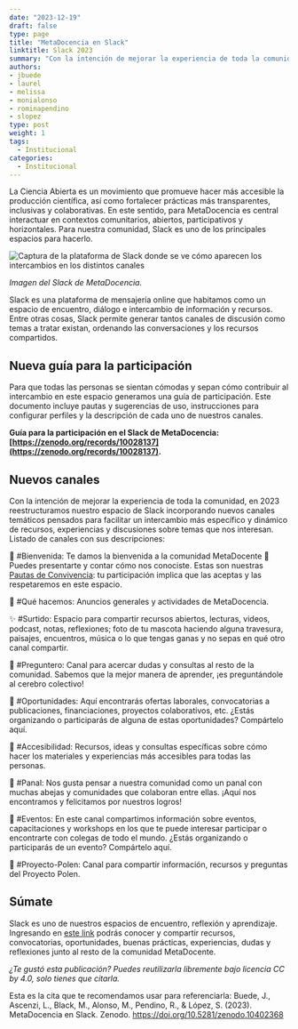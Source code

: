 ```yaml
---
date: "2023-12-19"
draft: false
type: page
title: "MetaDocencia en Slack"
linktitle: Slack 2023
summary: "Con la intención de mejorar la experiencia de toda la comunidad, en 2023 reestructuramos nuestro espacio de Slack incorporando nuevos canales temáticos y creamos una Guía para la participación en el Slack de MetaDocencia"
authors:
- jbuede
- laurel
- melissa
- monialonso
- rominapendino
- slopez
type: post
weight: 1
tags: 
  - Institucional 
categories:
  - Institucional
---
```


La Ciencia Abierta es un movimiento que promueve hacer más accesible la producción científica, así como fortalecer prácticas más transparentes, inclusivas y colaborativas. En este sentido, para MetaDocencia es central interactuar en contextos comunitarios, abiertos, participativos y horizontales. Para nuestra comunidad, Slack es uno de los principales espacios para hacerlo.

![Captura de la plataforma de Slack donde se ve cómo aparecen los intercambios en los distintos canales](https://www.metadocencia.org/img/Slackcaptura-web.jpg) 

*Imagen del Slack de MetaDocencia.*

Slack es una plataforma de mensajería online que habitamos como un espacio de encuentro, diálogo e intercambio de información y recursos. Entre otras cosas, Slack permite generar tantos canales de discusión como temas a tratar existan, ordenando las conversaciones y los recursos compartidos. 

## Nueva guía para la participación
Para que todas las personas se sientan cómodas y sepan cómo contribuir al intercambio en este espacio generamos una guía de participación. Este documento incluye pautas y sugerencias de uso, instrucciones para configurar perfiles y la descripción de cada uno de nuestros canales.

**Guía para la participación en el Slack de MetaDocencia: [https://zenodo.org/records/10028137](https://zenodo.org/records/10028137).**

## Nuevos canales

Con la intención de mejorar la experiencia de toda la comunidad, en 2023 reestructuramos nuestro espacio de Slack incorporando nuevos canales temáticos pensados para facilitar un intercambio más específico y dinámico de recursos, experiencias y discusiones sobre temas que nos interesan.
Listado de canales con sus descripciones:

👋 #Bienvenida: Te damos la bienvenida a la comunidad MetaDocente 🍎 Puedes presentarte y contar cómo nos conociste. Estas son nuestras [Pautas de Convivencia](https://www.metadocencia.org/pdc/): tu participación implica que las aceptas y las respetaremos en este espacio.

🍎 #Qué hacemos: Anuncios generales y actividades de MetaDocencia.

✨ #Surtido: Espacio para compartir recursos abiertos, lecturas, videos, podcast, notas, reflexiones; foto de tu mascota haciendo alguna travesura, paisajes, encuentros, música o lo que tengas ganas y no sepas en qué otro canal compartir.

🤔 #Preguntero: Canal para acercar dudas y consultas al resto de la comunidad. Sabemos que la mejor manera de aprender, ¡es preguntándole al cerebro colectivo!

🚀 #Oportunidades: Aquí encontrarás ofertas laborales, convocatorias a publicaciones, financiaciones, proyectos colaborativos, etc. ¿Estás organizando o participarás de alguna de estas oportunidades? Compártelo aquí.

🌈 #Accesibilidad: Recursos, ideas y consultas específicas sobre cómo hacer los materiales y experiencias más accesibles para todas las personas.

🐝 #Panal: Nos gusta pensar a nuestra comunidad como un panal con muchas abejas y comunidades que colaboran entre ellas. ¡Aquí nos encontramos y felicitamos por nuestros logros!

🧩 #Eventos: En este canal compartimos información sobre eventos, capacitaciones y workshops en los que te puede interesar participar o encontrarte con colegas de todo el mundo. ¿Estás organizando o participarás de un evento? Compártelo aquí.

🌺 #Proyecto-Polen: Canal para compartir información, recursos y preguntas del Proyecto Polen.

## Súmate

Slack es uno de nuestros espacios de encuentro, reflexión y aprendizaje. Ingresando en [este link](https://w3id.org/metadocencia/slack) podrás conocer y compartir recursos, convocatorias, oportunidades, buenas prácticas, experiencias, dudas y reflexiones junto al resto de la comunidad MetaDocente.

*¿Te gustó esta publicación? Puedes reutilizarla libremente bajo licencia CC by 4.0, solo tienes que citarla.* 

Esta es la cita que te recomendamos usar para referenciarla: 
Buede, J., Ascenzi, L., Black, M., Alonso, M., Pendino, R., & López, S. (2023). MetaDocencia en Slack. Zenodo. https://doi.org/10.5281/zenodo.10402368

